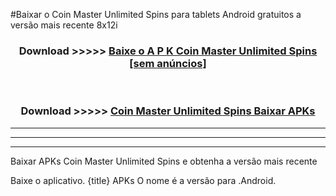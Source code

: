 #Baixar o Coin Master Unlimited Spins   para tablets Android gratuitos a versão mais recente 8x12i


<div align="center">
<h3>Download >>>>> <a href="https://pt-web.web.app/?pt= Coin Master Unlimited Spins ">Baixe o A P K Coin Master Unlimited Spins  [sem anúncios]</a></h3><br>

<h3>Download >>>>> <a href="https://pt-web.web.app/?pt= Coin Master Unlimited Spins ">Coin Master Unlimited Spins  Baixar APKs</a></h3>
</div>

----------------------------------------------------------

----------------------------------------------------------

----------------------------------------------------------

Baixar APKs Coin Master Unlimited Spins  e obtenha a versão mais recente

Baixe o aplicativo. {title} APKs O nome é a versão para .Android.


